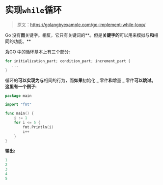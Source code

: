 # 实现`while`循环

> 原文：<https://golangbyexample.com/go-implement-while-loop/>

Go 没有**而**关键字。相反，它只有关键词的**。但是**关键字的**可以用来模拟与**和**相同的功能。**

**为**GO 中的循环基本上有三个部分:

```go
for initialization_part; condition_part; increment_part {
   ...
}
```

循环的**可以实现为与**相同的行为，而**如果**初始化 _ 零件**和**增量 _ 零件**可以跳过。这里有一个例子:**

```go
package main

import "fmt"

func main() {
    i := 1
    for i <= 5 {
        fmt.Println(i)
        i++
    }
}
```

**输出:**

```go
1
2
3
4
5
```